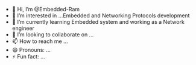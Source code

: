 - 👋 Hi, I’m @Embedded-Ram
- 👀 I’m interested in ...Embedded and Networking Protocols development 
- 🌱 I’m currently learning Embedded system and working as a Network engineer
- 💞️ I’m looking to collaborate on ...
- 📫 How to reach me ...
- 😄 Pronouns: ...
- ⚡ Fun fact: ...

<!---
Embedded-Ram/Embedded-Ram is a ✨ special ✨ repository because its `README.md` (this file) appears on your GitHub profile.
You can click the Preview link to take a look at your changes.
--->

